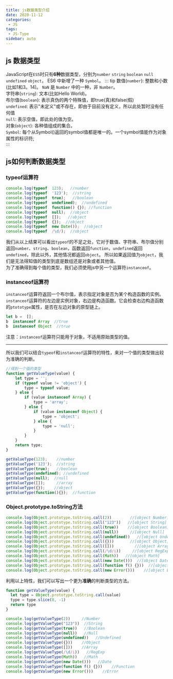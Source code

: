 ```yaml
---
title: js数据类型介绍
date: 2020-11-12
categories:
 - JS
tags:
 - JS-Type
sidebar: auto
---
```

## js 数据类型
JavaScript在`ES5`时只有**6种**数据类型，分别为`number` `string` `boolean` `null` `undefined` `object`，
ES6 中新增了一种 `Symbol`。
::: tip
  数值(`number`): 整数和小数(比如1和3。14)。 `NaN` 是 `Number` 中的一种，非 `Number`。 </br>
  字符串(`string`): 文本(比如Hello World)。 </br>
  布尔值(`boolean`): 表示真伪的两个特殊值，即true(真)和false(假) </br>
  `undefined`: 表示"未定义"或不存在，即由于目前没有定义，所以此处暂时没有任何值 </br>
  `null`: 表示空值，即此处的值为空。 </br>
  对象(`object`): 各种值组成的集合。 </br>
  `Symbol`: 每个从Symbol()返回的symbol值都是唯一的。一个symbol值能作为对象属性的标识符; </br>
:::
## js如何判断数据类型
### typeof运算符
``` js
console.log(typeof  123);   //number
console.log(typeof  '123');  //string
console.log(typeof  true);   //boolean
console.log(typeof  undefined);  //undefined
console.log(typeof  function() {}); //function
console.log(typeof  null);  //object
console.log(typeof  []);   //object
console.log(typeof  {});  //object
console.log(typeof  new Date());  //object
console.log(typeof  /\d/);  //object
```
我们从以上结果可以看出`typeof`的不足之处，它对于数值、字符串、布尔值分别返回`number`、`string`、`boolean`，函数返回`function`，`undefined`返回`undefined`，除此以外，其他情况都返回`object`。
所以如果返回值为`object`，我们是无法得知值的类型到底是数组还是对象或者其他值。<br/>
为了准确得到每个值的类型，我们必须使用js中另一个运算符`instanceof`。
### instanceof运算符
`instanceof`运算符返回一个布尔值，表示指定对象是否为某个构造函数的实例。
`instanceof`运算符的左边是实例对象，右边是构造函数。它会检查右边构造函数的`ptototype`属性，是否在左边对象的原型链上。
``` js
let b =  [];
b  instanceof Array  //true
b  instanceof Object  //true
```
注意：`instanceof`运算符只能用于对象，不适用原始类型的值。

---
所以我们可以结合`typeof`和`instanceof`运算符的特性，来对一个值的类型做出较为准确的判断。
``` js
//得到一个值的类型
function getValueType(value) {
    let type = '';
    if (typeof value != 'object') {
        type = typeof value;
    } else {
        if (value instanceof Array) {
            type = 'array';
        } else {
            if (value instanceof Object) {
                type = 'object';
            } else {
                type = 'null';
            }
        }
    }
    return type;
}

getValueType(123);    //number
getValueType('123');  //string
getValueType(true);   //boolean
getValueType(undefined); //undefined
getValueType(null);  //null
getValueType([]);     //array
getValueType({});    //object
getValueType(function(){});  //function
```
### Object.prototype.toString方法
``` js
console.log(Object.prototype.toString.call(2))        //[object Number]
console.log(Object.prototype.toString.call("123"))   //[object String]
console.log(Object.prototype.toString.call(true))    //[object Boolean]
console.log(Object.prototype.toString.call(null))     //[object Null]
console.log(Object.prototype.toString.call(undefined))   //[object Undefined]
console.log(Object.prototype.toString.call({}))       //[object Object]
console.log(Object.prototype.toString.call([]))         //[object Array]
console.log(Object.prototype.toString.call(/\d/i))     //[object RegExp]
console.log(Object.prototype.toString.call(Math))   //[object Math]
console.log(Object.prototype.toString.call(new Date()))  //[object Date]
console.log(Object.prototype.toString.call(function f() {}))  //[object Function]
console.log(Object.prototype.toString.call(new Error()))    //[object Error]
```
利用以上特性，我们可以写出一个更为**准确**的判断类型的方法。
``` js
function getValueType(value) {
  let type = Object.prototype.toString.call(value)
  type = type.slice(8, -1)
  return type
}

console.log(getValueType(2))     //Number
console.log(getValueType("123"))  //String
console.log(getValueType(true))   //Boolean
console.log(getValueType(null))   //Null
console.log(getValueType(undefined))   //Undefined
console.log(getValueType({}))    //Object
console.log(getValueType([]))    //Array
console.log(getValueType(/\d/i))   //RegExp
console.log(getValueType(Math))   //Math
console.log(getValueType(new Date()))   //Date
console.log(getValueType(function f() {}))    //Function
console.log(getValueType(new Error()))    //Error
```
